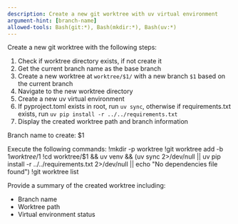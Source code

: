 ```yaml
---
description: Create a new git worktree with uv virtual environment
argument-hint: [branch-name]
allowed-tools: Bash(git:*), Bash(mkdir:*), Bash(uv:*)
---
```


Create a new git worktree with the following steps:

1. Check if worktree directory exists, if not create it
2. Get the current branch name as the base branch
3. Create a new worktree at `worktree/$1/` with a new branch `$1` based on the current branch
4. Navigate to the new worktree directory
5. Create a new uv virtual environment
6. If pyproject.toml exists in root, run `uv sync`, otherwise if requirements.txt exists, run `uv pip install -r ../../requirements.txt`
7. Display the created worktree path and branch information

Branch name to create: $1

Execute the following commands:
!mkdir -p worktree
!git worktree add -b $1 worktree/$1
!cd worktree/$1 && uv venv && (uv sync 2>/dev/null || uv pip install -r ../../requirements.txt 2>/dev/null || echo "No dependencies file found")
!git worktree list

Provide a summary of the created worktree including:
- Branch name
- Worktree path
- Virtual environment status
